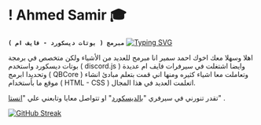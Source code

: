 # ! Ahmed Samir 🎓

**`مبرمج ( بوتات ديسكورد - فايف ام )`**
[![Typing SVG](https://readme-typing-svg.demolab.com?font=Fira+Code&size=30&pause=1000&color=FFFFFF&center=true&vCenter=true&width=435&lines=About+Me)](https://git.io/typing-svg)

اهلا وسهلا معك اخوك احمد سمير انا مبرمج للعديد من الأشياء ولكن متخصص في برمجة بوتات ديسكورد واستخدم ( discord.js ) وايضا اشتغلت في سيرفرات فايف ام عديدة وتحديدا ابرمج ( QBCore ) وتعاملت معا اشياء كثيره ومنها اني قمت بتعلم مبادئ انشاء موقع ما بأستخدام ( HTML - CSS ) اتعلمت العديد في هذا المجال.

تقدر تنورني في سيرفري "[بالديسكورد](https://discord.gg/hTkzz2ZzJA)" او تتواصل معايا وتابعني علي "[انستا](https://www.instagram.com/nsl2j)" .


[![GitHub Streak](https://streak-stats.demolab.com?user=1AhmedS&theme=dark&hide_border=true&locale=ar&mode=weekly&card_width=450&card_height=150&type=png)](https://git.io/streak-stats)
